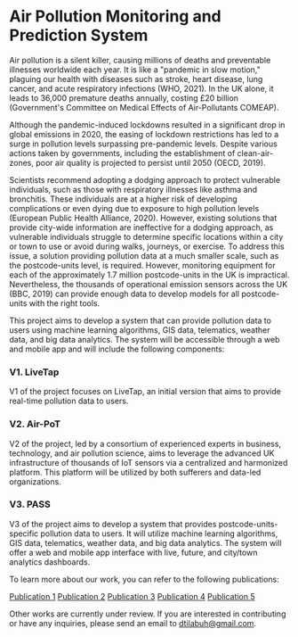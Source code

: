 # Air Pollution Monitoring and Prediction System

Air pollution is a silent killer, causing millions of deaths and preventable illnesses worldwide each year. It is like a "pandemic in slow motion," plaguing our health with diseases such as stroke, heart disease, lung cancer, and acute respiratory infections (WHO, 2021). In the UK alone, it leads to 36,000 premature deaths annually, costing £20 billion (Government's Committee on Medical Effects of Air-Pollutants COMEAP).

Although the pandemic-induced lockdowns resulted in a significant drop in global emissions in 2020, the easing of lockdown restrictions has led to a surge in pollution levels surpassing pre-pandemic levels. Despite various actions taken by governments, including the establishment of clean-air-zones, poor air quality is projected to persist until 2050 (OECD, 2019).

Scientists recommend adopting a dodging approach to protect vulnerable individuals, such as those with respiratory illnesses like asthma and bronchitis. These individuals are at a higher risk of developing complications or even dying due to exposure to high pollution levels (European Public Health Alliance, 2020). However, existing solutions that provide city-wide information are ineffective for a dodging approach, as vulnerable individuals struggle to determine specific locations within a city or town to use or avoid during walks, journeys, or exercise. To address this issue, a solution providing pollution data at a much smaller scale, such as the postcode-units level, is required. However, monitoring equipment for each of the approximately 1.7 million postcode-units in the UK is impractical. Nevertheless, the thousands of operational emission sensors across the UK (BBC, 2019) can provide enough data to develop models for all postcode-units with the right tools.

This project aims to develop a system that can provide pollution data to users using machine learning algorithms, GIS data, telematics, weather data, and big data analytics. The system will be accessible through a web and mobile app and will include the following components:

### V1. LiveTap

V1 of the project focuses on LiveTap, an initial version that aims to provide real-time pollution data to users.

### V2. Air-PoT

V2 of the project, led by a consortium of experienced experts in business, technology, and air pollution science, aims to leverage the advanced UK infrastructure of thousands of IoT sensors via a centralized and harmonized platform. This platform will be utilized by both sufferers and data-led organizations.

### V3. PASS

V3 of the project aims to develop a system that provides postcode-units-specific pollution data to users. It will utilize machine learning algorithms, GIS data, telematics, weather data, and big data analytics. The system will offer a web and mobile app interface with live, future, and city/town analytics dashboards.

To learn more about our work, you can refer to the following publications:

[Publication 1](https://www.emerald.com/insight/content/doi/10.1108/ACI-04-2021-0092/full/html)
[Publication 2](https://www.emerald.com/insight/content/doi/10.1108/JEDT-10-2021-0554/full/html)
[Publication 3](https://researchprofiles.herts.ac.uk/portal/en/publications/an-application-of-machine-learning-with-boruta-feature-selection-to-improve-no2-pollution-prediction(37c7b8e5-061d-4eda-9dd7-50af3f7510f3).html)
[Publication 4](https://researchprofiles.herts.ac.uk/portal/en/publications/random-forest-feature-selection-for-pm10-pollution-concentration(8f7f5ec8-666d-4154-a587-1d545d3da481).html)
[Publication 5](https://researchprofiles.herts.ac.uk/portal/en/publications/air-pollution-prediction-using-machine-learning--a-review(66a033c0-3a9a-41b8-9887-cfa2cf048cdf).html)

Other works are currently under review. If you are interested in contributing or have any inquiries, please send an email to dtilabuh@gmail.com.



